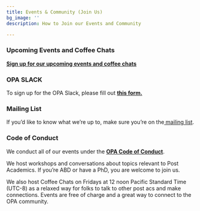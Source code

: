 ```yaml
---
title: Events & Community (Join Us)
bg_image: ''
description: How to Join our Events and Community

---
```

### **Upcoming Events and Coffee Chats**

[**Sign up for our upcoming events and coffee chats**](https://www.eventbrite.com/o/open-post-academics-33501090491)

### **OPA SLACK**

To sign up for the OPA Slack, please fill out [**this form.**](https://docs.google.com/forms/d/e/1FAIpQLSd1spgJSPpWAo_QQEZ7a-Mb_3-D0DOfTkRggO7aHp6fUEaViQ/viewform?usp=sf_link)

### **Mailing List**

If you’d like to know what we’re up to, make sure you’re on the[ mailing list](https://mailchi.mp/2932ae7328f2/opa).

### **Code of Conduct**

We conduct all of our events under the [**OPA Code of Conduct**](https://docs.google.com/document/d/e/2PACX-1vSDndyEifMT03KAXBs22KHpFRWOa4Gld5vEOoKdcRmyDzQrrsktelKa1jRf9_JeYrC18cjEvce_i3Ri/pub  "OPA Code of Conduct").

We host workshops and conversations about topics relevant to Post Academics. If you’re ABD or have a PhD, you are welcome to join us.

We also host Coffee Chats on Fridays at 12 noon Pacific Standard Time (UTC-8) as a relaxed way for folks to talk to other post acs and make connections. Events are free of charge and a great way to connect to the OPA community.
